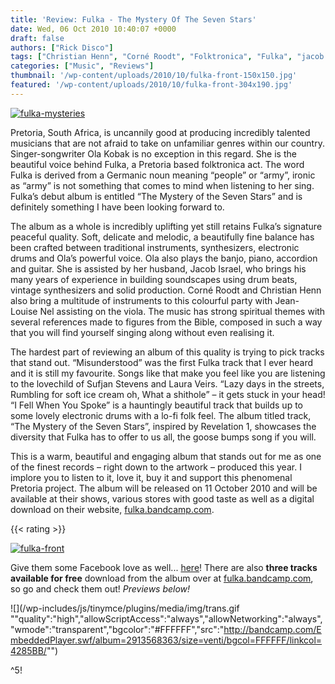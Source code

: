 ```yaml
---
title: 'Review: Fulka - The Mystery Of The Seven Stars'
date: Wed, 06 Oct 2010 10:40:07 +0000
draft: false
authors: ["Rick Disco"]
tags: ["Christian Henn", "Corné Roodt", "Folktronica", "Fulka", "jacob israel", "Jean-Louise Nel", "Ola Kobak", "pretoria", "south africa", "The Mystery Of The Seven Stars"]
categories: ["Music", "Reviews"]
thumbnail: '/wp-content/uploads/2010/10/fulka-front-150x150.jpg'
featured: '/wp-content/uploads/2010/10/fulka-front-304x190.jpg'
---
```


[![](/wp-content/uploads/2010/10/fulka-mysteries.jpg "fulka-mysteries")](/wp-content/uploads/2010/10/fulka-mysteries.jpg)

Pretoria, South Africa, is uncannily good at producing incredibly talented musicians that are not afraid to take on unfamiliar genres within our country. Singer-songwriter Ola Kobak is no exception in this regard. She is the beautiful voice behind Fulka, a Pretoria based folktronica act. The word Fulka is derived from a Germanic noun meaning “people” or “army”, ironic as “army” is not something that comes to mind when listening to her sing. Fulka’s debut album is entitled “The Mystery of the Seven Stars” and is definitely something I have been looking forward to.

The album as a whole is incredibly uplifting yet still retains Fulka’s signature peaceful quality. Soft, delicate and melodic, a beautifully fine balance has been crafted between traditional instruments, synthesizers, electronic drums and Ola’s powerful voice. Ola also plays the banjo, piano, accordion and guitar. She is assisted by her husband, Jacob Israel, who brings his many years of experience in building soundscapes using drum beats, vintage synthesizers and solid production. Corné Roodt and Christian Henn also bring a multitude of instruments to this colourful party with Jean-Louise Nel assisting on the viola. The music has strong spiritual themes with several references made to figures from the Bible, composed in such a way that you will find yourself singing along without even realising it.

The hardest part of reviewing an album of this quality is trying to pick tracks that stand out. “Misunderstood” was the first Fulka track that I ever heard and it is still my favourite. Songs like that make you feel like you are listening to the lovechild of Sufjan Stevens and Laura Veirs. “Lazy days in the streets, Rumbling for soft ice cream oh, What a shithole” – it gets stuck in your head! “I Fell When You Spoke” is a hauntingly beautiful track that builds up to some lovely electronic drums with a lo-fi folk feel. The album titled track, “The Mystery of the Seven Stars”, inspired by Revelation 1, showcases the diversity that Fulka has to offer to us all, the goose bumps song if you will.

This is a warm, beautiful and engaging album that stands out for me as one of the finest records – right down to the artwork – produced this year. I implore you to listen to it, love it, buy it and support this phenomenal Pretoria project. The album will be released on 11  October 2010 and will be available at their shows, various stores with good taste as well as a digital download on their website, [fulka.bandcamp.com](http://fulka.bandcamp.com "fulka.bandcamp.com").

{{< rating >}}

[![](/wp-content/uploads/2010/10/fulka-front-300x300.jpg "fulka-front")](/wp-content/uploads/2010/10/fulka-front.jpg)

Give them some Facebook love as well... [here](http://www.facebook.com/Fulkaband "Fulka on Facebook")! There are also **three tracks available for free** download from the album over at [fulka.bandcamp.com](http://fulka.bandcamp.com "fulka.bandcamp.com"), so go and check them out! _Previews below!_

![](/wp-includes/js/tinymce/plugins/media/img/trans.gif ""quality":"high","allowScriptAccess":"always","allowNetworking":"always","wmode":"transparent","bgcolor":"#FFFFFF","src":"http://bandcamp.com/EmbeddedPlayer.swf/album=2913568363/size=venti/bgcol=FFFFFF/linkcol=4285BB/"")

^5!

